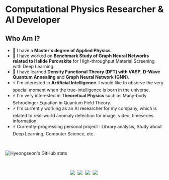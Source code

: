 # Computational Physics Researcher & AI Developer

## Who Am I?

- 👋 I have a **Master's degree of Applied Physics**.
- 🔭 I have worked on **Benchmark Study of Graph Neural Networks related to Halide Perovskite** for High-throughput Material Screening with Deep Learning.
- 🌱 I have learned **Density Functional Theory (DFT) with VASP**, **D-Wave Quantum Annealing** and **Graph Neural Network (GNN)**. 
- ⚡ I'm interested in **Artificial Intelligence**. I would like to observe the very special moment when the true-intelligence is born in the universe.
- ⚡ I'm very interested in **Theoretical Physics** such as Many-body Schrodinger Equation in Quantum Field Theory.
- ⚡ I'm currently working as an AI researcher for my company, which is related to real-world anomaly detection for image, video, timeseries information.
- ⚡ Currently-progressing personal project : Library analysis, Study about Deep Learning, Computer Science, etc.

<br>

![Hyeongseon's GitHub stats](https://github-readme-stats.vercel.app/api?username=Amadeus-System&theme=material-palenight&show_icons=true&include_all_commits=true&count_private=true")

<br>

<p align="center">
    <a href="https://www.python.org/"><img src="https://img.shields.io/badge/Python-3766AB?style=flat-square&logo=Python&logoColor=white"/></a>&nbsp 
    <a href="https://pytorch.org/"><img src="https://img.shields.io/badge/PyTorch-EE4C2C?style=flat-square&logo=PyTorch&logoColor=white"/></a>&nbsp 
    <a href="https://pyg.org/"><img src="https://img.shields.io/badge/PyG-3C2179?style=flat-square&logo=PyG&logoColor=white"/></a>&nbsp
    <a href="https://www.gnu.org/software/gnu-c-manual/"><img src="https://img.shields.io/badge/C-A8B9CC?style=flat-square&logo=C&logoColor=white"/></a>&nbsp 
</p>
